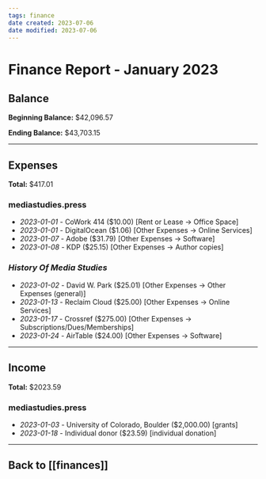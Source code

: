 ```yaml
---
tags: finance
date created: 2023-07-06
date modified: 2023-07-06
---
```


# Finance Report - January 2023

## Balance

**Beginning Balance:** $42,096.57

**Ending Balance:** $43,703.15

***

## Expenses

**Total:** $417.01

### mediastudies.press

* *2023-01-01* - CoWork 414 ($10.00) [Rent or Lease -> Office Space]
* *2023-01-01* - DigitalOcean ($1.06) [Other Expenses -> Online Services]
* *2023-01-07* - Adobe ($31.79) [Other Expenses -> Software]
* *2023-01-08* - KDP ($25.15) [Other Expenses -> Author copies]

### *History Of Media Studies*

* *2023-01-02* - David W. Park ($25.01) [Other Expenses -> Other Expenses (general)]
* *2023-01-13* - Reclaim Cloud ($25.00) [Other Expenses -> Online Services]
* *2023-01-17* - Crossref ($275.00) [Other Expenses -> Subscriptions/Dues/Memberships]
* *2023-01-24* - AirTable ($24.00) [Other Expenses -> Software]

****

## Income

**Total:** $2023.59

### mediastudies.press

* *2023-01-03* - University of Colorado, Boulder ($2,000.00) [grants]
* *2023-01-18* - Individual donor ($23.59) [individual donation]

***

## Back to [[finances]]
